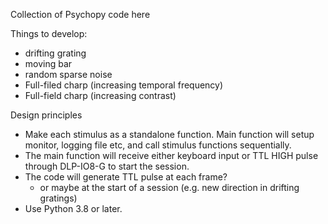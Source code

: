 Collection of Psychopy code here

Things to develop:
* drifting grating
* moving bar
* random sparse noise
* Full-filed charp (increasing temporal frequency)
* Full-field charp (increasing contrast)

Design principles
* Make each stimulus as a standalone function. Main function will setup monitor, logging file etc, and call stimulus functions sequentially.
* The main function will receive either keyboard input or TTL HIGH pulse through DLP-IO8-G to start the session.
* The code will generate TTL pulse at each frame?
    * or maybe at the start of a session (e.g. new direction in drifting gratings)
* Use Python 3.8 or later.
